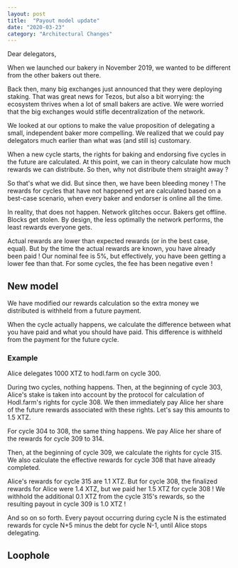 ```yaml
---
layout: post
title:  "Payout model update"
date: "2020-03-23"
category: "Architectural Changes"
---
```


Dear delegators,

When we launched our bakery in November 2019, we wanted to be different from the other bakers out there.

Back then, many big exchanges just announced that they were deploying staking. That was great news for Tezos, but also a bit worrying: the ecosystem thrives when a lot of small bakers are active. We were worried that the big exchanges would stifle decentralization of the network.

We looked at our options to make the value proposition of delegating a small, independent baker more compelling. We realized that we could pay delegators much earlier than what was (and still is) customary.

When a new cycle starts, the rights for baking and endorsing five cycles in the future are calculated. At this point, we can in theory calculate how much rewards we can distribute. So then, why not distribute them straight away ?

So that's what we did. But since then, we have been bleeding money ! The rewards for cycles that have not happened yet are calculated based on a best-case scenario, when every baker and endorser is online all the time.

In reality, that does not happen. Network glitches occur. Bakers get offline. Blocks get stolen. By design, the less optimally the network performs, the least rewards everyone gets.

Actual rewards are lower than expected rewards (or in the best case, equal). But by the time the actual rewards are known, you have already been paid ! Our nominal fee is 5%, but effectively, you have been getting a lower fee than that. For some cycles, the fee has been negative even !

## New model

We have modified our rewards calculation so the extra money we distributed is withheld from a future payment.

When the cycle actually happens, we calculate the difference between what you have paid and what you should have paid. This difference is withheld from the payment for the future cycle.

### Example

Alice delegates 1000 XTZ to hodl.farm on cycle 300.

During two cycles, nothing happens. Then, at the beginning of cycle 303, Alice's stake is taken into account by the protocol for calculation of Hodl.farm's rights for cycle 308. We then immediately pay Alice her share of the future rewards associated with these rights. Let's say this amounts to 1.5 XTZ.

For cycle 304 to 308, the same thing happens. We pay Alice her share of the rewards for cycle 309 to 314.

Then, at the beginning of cycle 309, we calculate the rights for cycle 315. We also calculate the effective rewards for cycle 308 that have already completed.

Alice's rewards for cycle 315 are 1.1 XTZ. But for cycle 308, the finalized rewards for Alice were 1.4 XTZ, but we paid her 1.5 XTZ for cycle 308 ! We withhold the additional 0.1 XTZ from the cycle 315's rewards, so the resulting payout in cycle 309 is 1.0 XTZ !

And so on so forth. Every payout occurring during cycle N is the estimated rewards for cycle N+5 minus the debt for cycle N-1, until Alice stops delegating.

## Loophole
